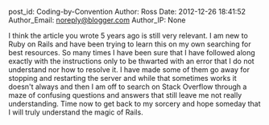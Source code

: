 post_id: Coding-by-Convention
Author: Ross
Date: 2012-12-26 18:41:52
Author_Email: noreply@blogger.com
Author_IP: None

I think the article you wrote 5 years ago is still very relevant.  I am new to
Ruby on Rails and have been trying to learn this on my own searching for best
resources.  So many times I have been sure that I have followed along exactly
with the instructions only to be thwarted with an error that I do not
understand nor how to resolve it.  I have made some of them go away for
stopping and restarting the server and while that sometimes works it doesn't
always  and then I am off to search on Stack Overflow through a maze of
confusing questions and answers that still leave me not really understanding.
Time now to get back to my sorcery and hope someday that I will truly
understand the magic of Rails.
